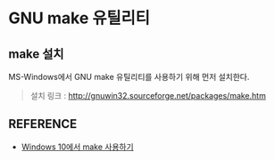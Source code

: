 # GNU make 유틸리티

## make 설치

MS-Windows에서 GNU make 유틸리티를 사용하기 위해 먼저 설치한다.

> 설치 링크 : <http://gnuwin32.sourceforge.net/packages/make.htm>

## REFERENCE

- [Windows 10에서 make 사용하기](https://jstar0525.tistory.com/264)